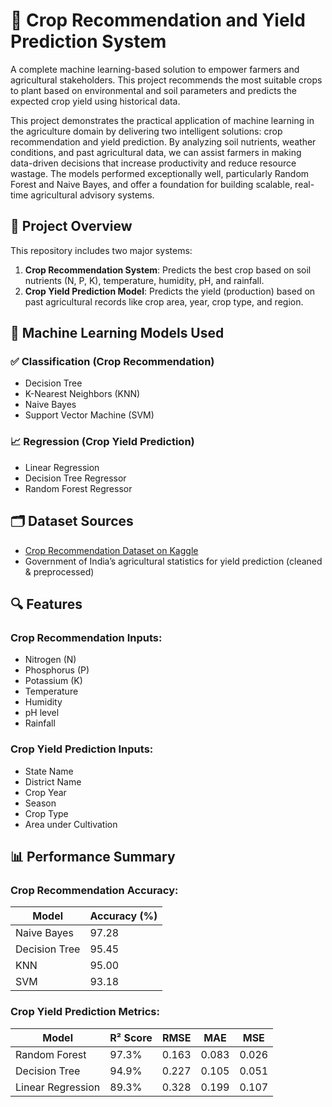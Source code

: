# 🌾 Crop Recommendation and Yield Prediction System

A complete machine learning-based solution to empower farmers and agricultural stakeholders. This project recommends the most suitable crops to plant based on environmental and soil parameters and predicts the expected crop yield using historical data.

This project demonstrates the practical application of machine learning in the agriculture domain by delivering two intelligent solutions: crop recommendation and yield prediction. By analyzing soil nutrients, weather conditions, and past agricultural data, we can assist farmers in making data-driven decisions that increase productivity and reduce resource wastage. The models performed exceptionally well, particularly Random Forest and Naive Bayes, and offer a foundation for building scalable, real-time agricultural advisory systems.


## 📌 Project Overview

This repository includes two major systems:

1. **Crop Recommendation System**: Predicts the best crop based on soil nutrients (N, P, K), temperature, humidity, pH, and rainfall.
2. **Crop Yield Prediction Model**: Predicts the yield (production) based on past agricultural records like crop area, year, crop type, and region.

## 🧠 Machine Learning Models Used

### ✅ Classification (Crop Recommendation)
- Decision Tree
- K-Nearest Neighbors (KNN)
- Naive Bayes
- Support Vector Machine (SVM)

### 📈 Regression (Crop Yield Prediction)
- Linear Regression
- Decision Tree Regressor
- Random Forest Regressor

## 🗂️ Dataset Sources

- [Crop Recommendation Dataset on Kaggle](https://www.kaggle.com/datasets/atharvaingle/crop-recommendation-dataset)
- Government of India’s agricultural statistics for yield prediction (cleaned & preprocessed)

## 🔍 Features

### Crop Recommendation Inputs:
- Nitrogen (N)
- Phosphorus (P)
- Potassium (K)
- Temperature
- Humidity
- pH level
- Rainfall

### Crop Yield Prediction Inputs:
- State Name
- District Name
- Crop Year
- Season
- Crop Type
- Area under Cultivation

## 📊 Performance Summary

### Crop Recommendation Accuracy:
| Model         | Accuracy (%) |
|---------------|--------------|
| Naive Bayes   | 97.28        |
| Decision Tree | 95.45        |
| KNN           | 95.00        |
| SVM           | 93.18        |

### Crop Yield Prediction Metrics:
| Model            | R² Score | RMSE  | MAE   | MSE   |
|------------------|----------|-------|-------|-------|
| Random Forest    | 97.3%    | 0.163 | 0.083 | 0.026 |
| Decision Tree    | 94.9%    | 0.227 | 0.105 | 0.051 |
| Linear Regression| 89.3%    | 0.328 | 0.199 | 0.107 |
